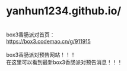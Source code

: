 # yanhun1234.github.io/

<br>box3香肠派对首页：
<br>https://box3.codemao.cn/g/911915
<br>
<br>box3香肠派对预告网站！！！
<br>在这里可以看到最新box3香肠派对预告消息！！！
